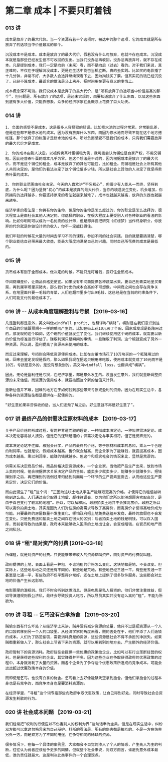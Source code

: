 # 第二章 成本 | 不要只盯着钱

### 013 讲

`成本是放弃了的最大代价。当一个资源有若干个选项时，被选中的那个选项，它的成本就是所有放弃了的选项当中价值最高的那个。`

`沉没成本不是成本。成本是放弃了的最大代价，假若没有什么可放弃，也就不存在成本。沉没成本就是指那些已经发生但不可收回的支出。当我们没办法再收回，没办法再放弃时，就不存在成本。凡是提到成本，我们一定是向前（未来）看，而不是向后（过去）看的。对于我们来说，真正难的，不仅在于理解沉没成本，更是在生活中能否当机立断，真的去实践。比如买的电影播了十几分钟，非常不好，大多数人会选择继续观看下去，因为掏钱买了票。但其实花的钱已经沉没了，已经不算成本，最适合的做法是马上离开，把时间用在更有意义的事情上。`

`成本概念深不可测。我们说成本是放弃了的最大代价，是“所有放弃了的选项当中价值最高的那个”，但问题是，所有放弃了的选项，是还未实现的，而要知道放弃了什么东西，以及这些东西到底有多大价值，只能靠想象。众多的经济学家在此概念上花费了巨大功夫。`

### 014 讲

`1. 负面的感受不是成本，这是很多人容易犯的错误。比如修水池的过程非常累，非常脏乱差，但是这些都不是修水池的成本，因为没有放弃什么东西。而因为修水池而导致不能在这个地方搭帐篷，那个放弃了的帐篷才是修水池的成本。所以负面感受不是我们的成本，只有我们需要放弃的最大代价才是成本。`

`2. 你的成本由别人决定。以祖传卖茶叶蛋铺租为例，我可能会认为铺位是自家产权，不用交铺租，因此经营茶叶蛋的成本几乎为零。但这个想法是不对的，因为根据成本是放弃了的最大代价，而不是这个铺位的租金，成本是放弃了的其他可能性，比如租金。而铺租是社会上所有其他人共同决定的，是他们的看法决定了这个铺位值多少钱，所以是社会上其他的人决定了我坚持卖茶叶蛋的成本。`

`3. 你的职业范围由社会决定。今天的人喜欢讲“不忘初心”，但很少有人能从一而终，坚持到底，为什么呢？因为坚持“初心”的成本是放弃的最大代价，当你的境遇发生变化，机会增加，你所拥有的选择越多，你要坚持原来的看法就越来越难了，成本也就越来越高，放弃的东西也就越来越多。`

`经济学家的看法是：你拥有你的生命，但是你的生命是怎么度过的，你的职业是怎么选择的，很大程度上是由社会其他人决定的。你选择的职业，在很大程度上要受别人对各种职业的看法的影响。比如你明明可以成为一名优秀的设计师，但是却非要把研究《红楼梦》当作终身职业，你放弃的代价就是你做设计师的收入，你不一定能扛得住。`

`我们年轻的时候花大量的时间去学习不同的课程，参加不同的社会实践，目的就是要搞清楚，哪个职业能给自己带来最大收益，能最大限度地满足自己的兴趣，同时自己所花费的成本是最低的。`

### 015 讲

`货币成本有别于全部成本。做决定的时候，不能只是盯着钱，要盯住全部成本。`

`中间商赚差价，让商品价格更便宜。如果没有中间商提供各种蔬菜水果，要自己到青菜地里买青菜，再到屠宰场里买猪肉，那么我们付出的成本会高的不可想像。中间商之间也会存在竞争关系，在地里面只要一毛钱的青菜，人们在超市里多付出9毛钱，这已经是在当前的约束条件下，人们可能支付的最低成本了。`

### 016 讲 -- 从成本角度理解盈利与亏损 【2019-03-16】

`凡是盈利都是意外，英文叫做windfall profit, 也翻译称“横财”。横财是在我们意识到这个商品的价值跟预期不一样的瞬间产生的。比如在街上花10元买了个碗，回家后发现是乾隆用过的，那发现的这个瞬间，这个碗的价值就发生了变化。我们继续使用这个碗的成本，就需要以新的价值为标准进行评估了。赚取利润只是瞬间的事情，一旦赚取了利润，这个碗就变成了另外一种资源。所以说，盈利提高了资源未来使用的成本。`

`而反过来理解，亏损则会降低资源使用成本。比如在古董市场花了10万块买的一个乾隆用过的碗，回来去鉴定发现是假的，那么如果我现在把这只碗用来吃饭，使用成本就变成了10元而不是10万。亏损是意外的，是没有想象到的，英文叫windfall loss，也翻译成“横祸”。`

`因此，无论是盈利还是亏损，在经济学里，都是意外发生的。没当发生意外，我们就重新调整资源的未来估值，而资源的使用成本，就要按照这个新的估值来计算。`

`重新估值并不难，困难的地方在于如何找到那些带来亏损或盈利的资源，因为在现实生活中，各种各样的资源往往都是捆绑在一起使用的。`

`“好生意如果旱涝保收的话，当人们逐渐了解之后，好生意就不再是好生意了”。`

### 017 讲 最终产品的供需决定原材料的成本 【2019-03-17】

`关于产品价格的形成过程，有两种背道而驰的理论，一种叫成本决定论，一种叫供需决定论。成本决定论容易被人接受，但是它的逻辑是错的；供需决定论与事实相符，但它是反直觉的。`

`成本决定论站不住脚。根据会计学，产品的最终的价格，等于原材料成本的总和，乘上一个合理的利润率。也就是说，假如成本越高，售价就会越高，而企业家为了能赚钱，就要提高成本，因为成本越高，乘以利润率，能赚的钱就越多。但这个和现实社会的情况来比，显然是荒谬的。`

`供需关系决定商品价格，商品价格决定资源成本。一个企业家，当他把产品生产出来，放到市场上卖的时候，他会根据供求关系决定产品的售价。能卖多少就卖多少，能赚多少就赚多少。把钱赚到手之后，再把赚到的钱倒过来归结到前面每一个环节的生产要素里面去，从而给这些生产要素定价，决定它们的价值。`

`而由此诞生了“租”这个词：“正因为这块土地从事生产能赚取更高的价格，才使得它的租值被哄抬到这么高。人们通过高价取得土地后，却往往误会，以为他们之所以能够想顾客索取高价，是由于自己支付了较高的地租”。所以，可以解释出，政府拍卖土地并不会推高房价。政府之所以可以高价拍卖土地，其实是因为人们对住房的高需求导致了高房价，而高房价才使得高地价成为可能。只要最终的房屋数量不发生变化，哪怕政府把土地免费送给开发商，最终的放假也不会发生变化。只是免费送和拍卖土地之间存在很大的区别：后者拍卖土地的钱是明钱，可以存入国库，而前者导致的结果是，政府本来能够收入国库的土地出让金，会变成暗钱，在官员和地产商之间私分。`

### 018 讲 “租”是对资产的付费 [2019-03-18]

`所谓租，就是对资产的付费。只要能够带来收入的资源都叫资产，而对资产的付费就叫租。`

`政府提供的土地，表面上看是一种租，不论地租的价格怎么变化，这块地都是地，不会改变。但实际上，这些地与地之间还是有不同的。有些地是荒地，有些地已经三通一平，有些是五通一平甚至是七通一平，有些政府不仅平整得非常好，还在土地上提供了很多软件服务，这些都会对土地的价值产生长远影响。`

`电影圈里的潜规则。我们不时会听到这类消息，但是电影是私人投资的，他们非常注重效益，假如导演潜规则假公济私，最终会导致投资人吃亏，所以导员其实并没有这么高的“租”，不能为所欲为。`

### 019 讲 寻租 -- 乞丐没有白拿施舍 【2019-03-20】

`贼偷东西有什么坏处？从经济学上来讲，贼并没有减少资源的总量，他只不过是把资源从一个人的口袋转移到另一个人的口袋里。从经济学家的角度来看，贼的害处在于，他们平添了人们造锁的成本。人们为了防范偷窃，需要消耗真是的资源，这些资源是社会不得不承担的净损失。如果贼都重新做人了，那么社会上节省下来的资源，就可以用到别的地方去，产生额外的经济价值。`

`政府管制下的资源消耗。政府往往会提供一些优惠的政策给企业，比如可以有行业垄断经营的权利，但是获得这些权利的企业，其实赚得并不多。因为这些企业在争取获得政府的优惠政策的过程中，本身就消耗了大量的资源。而各个企业为了争夺这个优惠政策所造成的竞争成本，可能会远远超过优惠政策本身的价值。`

`而即使是乞丐，也没有白拿的施舍。乞丐看上去好像能够凭空拿到施舍，但他们拿施舍的过程本身也是有竞争的，而竞争本身也是要消耗资源的。`

`在经济学里，“寻租”这个词专指那些向政府争取优惠政策，让自己得到好处，同时导致社会总资源发生耗散的行为。`

### 020 讲 社会成本问题 【2019-03-21】

`我们经常把“权利的行使应以不伤害别人的权利为界”这句话奉为圭臬，但是在现实生活中，纠纷双方都可以拿这句格言来为自己辩护。科斯的看法是，所有的伤害都是相互的，不是一方在伤害另外一方，而是双方为了不同的用途，在争夺相同的稀缺的资源。`

`很多情况下，在每一个具体的案例里，大家都会不自觉的渗入了个人的情感，产生先入为主的判断，往往认为弱者应该给予更多的同情。但就整个社会来说，对双方而言，谁避免意外成本最低，谁的责任就最大，这是判决此类事件的一个合理观点。`
